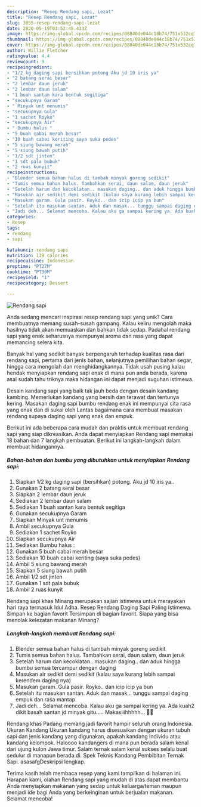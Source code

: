 ```yaml
---
description: "Resep Rendang sapi, Lezat"
title: "Resep Rendang sapi, Lezat"
slug: 3055-resep-rendang-sapi-lezat
date: 2020-05-19T03:52:45.433Z
image: https://img-global.cpcdn.com/recipes/08840de044c18b74/751x532cq70/rendang-sapi-foto-resep-utama.jpg
thumbnail: https://img-global.cpcdn.com/recipes/08840de044c18b74/751x532cq70/rendang-sapi-foto-resep-utama.jpg
cover: https://img-global.cpcdn.com/recipes/08840de044c18b74/751x532cq70/rendang-sapi-foto-resep-utama.jpg
author: Willie Fletcher
ratingvalue: 4.4
reviewcount: 9
recipeingredient:
- "1/2 kg daging sapi bersihkan potong Aku jd 10 iris ya"
- "2 batang serai besar"
- "2 lembar daun jeruk"
- "2 lembar daun salam"
- "1 buah santan kara bentuk segitiga"
- "secukupnya Garam"
- " Minyak unt menumis"
- "secukupnya Gula"
- "1 sachet Royko"
- "secukupnya Air"
- " Bumbu halus "
- "5 buah cabai merah besar"
- "10 buah cabai keriting saya suka pedes"
- "5 siung bawang merah"
- "5 siung bawah putih"
- "1/2 sdt jinten"
- "1 sdt pala bubuk"
- "2 ruas kunyit"
recipeinstructions:
- "Blender semua bahan halus di tambah minyak goreng sedikit"
- "Tumis semua bahan halus. Tambahkan serai, daun salam, daun jeruk"
- "Setelah harum dan kecoklatan.. masukan daging.. dan aduk hingga bumbu semua tercampur dengan daging"
- "Masukan air sedikit demi sedikit (kalau saya kurang lebih sampai kerendem daging nya)"
- "Masukan garam. Gula pasir. Royko.. dan icip icip ya bun"
- "Setelah itu masukan santan. Aduk dan masak... tunggu sampai daging empuk dan rasa mantap."
- "Jadi deh... Selamat mencoba. Kalau aku ga sampai kering ya. Ada kuah2 dikit basah santan jd minyak gitu..... Makasiiihhhhh... 🤩🧕"
categories:
- Resep
tags:
- rendang
- sapi

katakunci: rendang sapi 
nutrition: 139 calories
recipecuisine: Indonesian
preptime: "PT27M"
cooktime: "PT30M"
recipeyield: "1"
recipecategory: Dessert

---
```



![Rendang sapi](https://img-global.cpcdn.com/recipes/08840de044c18b74/751x532cq70/rendang-sapi-foto-resep-utama.jpg)

Anda sedang mencari inspirasi resep rendang sapi yang unik? Cara membuatnya memang susah-susah gampang. Kalau keliru mengolah maka hasilnya tidak akan memuaskan dan bahkan tidak sedap. Padahal rendang sapi yang enak seharusnya mempunyai aroma dan rasa yang dapat memancing selera kita.

Banyak hal yang sedikit banyak berpengaruh terhadap kualitas rasa dari rendang sapi, pertama dari jenis bahan, selanjutnya pemilihan bahan segar, hingga cara mengolah dan menghidangkannya. Tidak usah pusing kalau hendak menyiapkan rendang sapi enak di mana pun anda berada, karena asal sudah tahu triknya maka hidangan ini dapat menjadi suguhan istimewa.

Desain kandang sapi yang baik tak jauh beda dengan desain kandang kambing. Memerlukan kandang yang bersih dan terawat dan tentunya kering. Masakan daging sapi bumbu rendang enak ini mempunyai cita rasa yang enak dan di sukai oleh Lantas bagaimana cara membuat masakan rendang supaya daging sapi yang enak dan empuk.


Berikut ini ada beberapa cara mudah dan praktis untuk membuat rendang sapi yang siap dikreasikan. Anda dapat menyiapkan Rendang sapi memakai 18 bahan dan 7 langkah pembuatan. Berikut ini langkah-langkah dalam membuat hidangannya.

<!--inarticleads1-->

##### Bahan-bahan dan bumbu yang dibutuhkan untuk menyiapkan Rendang sapi:

1. Siapkan 1/2 kg daging sapi (bersihkan) potong. Aku jd 10 iris ya..
1. Gunakan 2 batang serai besar
1. Siapkan 2 lembar daun jeruk
1. Sediakan 2 lembar daun salam
1. Sediakan 1 buah santan kara bentuk segitiga
1. Gunakan secukupnya Garam
1. Siapkan  Minyak unt menumis
1. Ambil secukupnya Gula
1. Sediakan 1 sachet Royko
1. Siapkan secukupnya Air
1. Sediakan  Bumbu halus :
1. Gunakan 5 buah cabai merah besar
1. Sediakan 10 buah cabai keriting (saya suka pedes)
1. Ambil 5 siung bawang merah
1. Siapkan 5 siung bawah putih
1. Ambil 1/2 sdt jinten
1. Gunakan 1 sdt pala bubuk
1. Ambil 2 ruas kunyit


Rendang sapi khas Minang merupakan sajian istimewa untuk merayakan hari raya termasuk Idul Adha. Resep Rendang Daging Sapi Paling Istimewa. Simpan ke bagian favorit Tersimpan di bagian favorit. Siapa yang bisa menolak kelezatan makanan Minang? 

<!--inarticleads2-->

##### Langkah-langkah membuat Rendang sapi:

1. Blender semua bahan halus di tambah minyak goreng sedikit
1. Tumis semua bahan halus. Tambahkan serai, daun salam, daun jeruk
1. Setelah harum dan kecoklatan.. masukan daging.. dan aduk hingga bumbu semua tercampur dengan daging
1. Masukan air sedikit demi sedikit (kalau saya kurang lebih sampai kerendem daging nya)
1. Masukan garam. Gula pasir. Royko.. dan icip icip ya bun
1. Setelah itu masukan santan. Aduk dan masak... tunggu sampai daging empuk dan rasa mantap.
1. Jadi deh... Selamat mencoba. Kalau aku ga sampai kering ya. Ada kuah2 dikit basah santan jd minyak gitu..... Makasiiihhhhh... 🤩🧕


Rendang khas Padang memang jadi favorit hampir seluruh orang Indonesia. Ukuran Kandang Ukuran kandang harus disesuaikan dengan ukuran tubuh sapi dan jenis kandang yang digunakan, apakah kandang individu atau kandang kelompok. Haloooo kandangers di mana pun berada salam kenal dari ujung kulon Jawa timur. Salam ternak salam kenal sukses selalu buat sedulur di manapun berada.di. Spek Teknis Kandang Pembibitan Ternak Sapi. asasafgDeskripsi lengkap. 

Terima kasih telah membaca resep yang kami tampilkan di halaman ini. Harapan kami, olahan Rendang sapi yang mudah di atas dapat membantu Anda menyiapkan makanan yang sedap untuk keluarga/teman maupun menjadi ide bagi Anda yang berkeinginan untuk berjualan makanan. Selamat mencoba!
